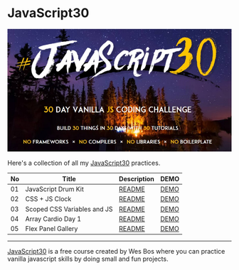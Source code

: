 # JavaScript30

![](./Javascript30_cover.jpg)

Here's a collection of all my [JavaScript30](https://javascript30.com/) practices.


| No  | Title                       | Description                                                                                     | DEMO                                                                      |
| --- | --------------------------- | ----------------------------------------------------------------------------------------------- | ------------------------------------------------------------------------- |
| 01  | JavaScript Drum Kit         | [README](https://github.com/KellyCHI22/JavaScript30/blob/main/01-JavaScript-Drum-Kit/README.md) | [DEMO](https://kellychi22.github.io/JavaScript30/01-JavaScript-Drum-Kit/) |
| 02  | CSS + JS Clock              | [README](https://github.com/KellyCHI22/JavaScript30/blob/main/02-JS-and-CS-Clock/README.md)     | [DEMO](https://kellychi22.github.io/JavaScript30/02-JS-and-CS-Clock/)     |
| 03  | Scoped CSS Variables and JS | [README](https://github.com/KellyCHI22/JavaScript30/blob/main/03-CSS-Variables/README.md)       | [DEMO](https://kellychi22.github.io/JavaScript30/03-CSS-Variables/)       |
| 04  | Array Cardio Day 1          | [README](https://github.com/KellyCHI22/JavaScript30/blob/main/04-Array-Cardio-Day-1/README.md)  | [DEMO](https://kellychi22.github.io/JavaScript30/04-Array-Cardio-Day-1/)  |
| 05  | Flex Panel Gallery          | [README](https://github.com/KellyCHI22/JavaScript30/tree/main/05-Flex-Panel-Gallery)            | [DEMO](https://kellychi22.github.io/JavaScript30/05-Flex-Panel-Gallery/)  |

___

[JavaScript30](https://javascript30.com/) is a free course created by Wes Bos where you can practice vanilla javascript skills by doing small and fun projects.